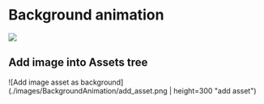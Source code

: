 # Background animation

[![](http://img.youtube.com/vi/IhHjElcZT3o/0.jpg)](http://www.youtube.com/watch?v=IhHjElcZT3o "background animation")

## Add image into Assets tree

![Add image asset as background](./images/BackgroundAnimation/add_asset.png  | height=300 "add asset")
